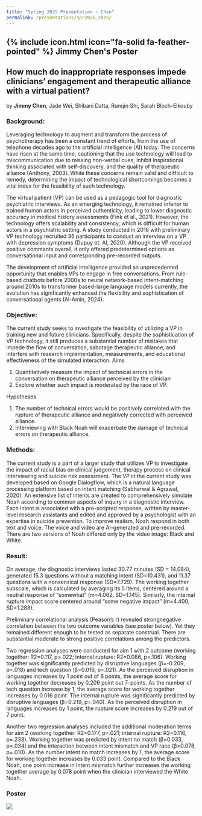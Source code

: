 ```yaml
---
title: "Spring 2025 Presentation - Chen"
permalink: /presentations/spr2025_chen/
---
```

## {% include icon.html icon="fa-solid fa-feather-pointed" %} Jimmy Chen's Poster

## How much do inappropriate responses impede clinicians’ engagement and therapeutic alliance with a virtual patient? ##

by **Jimmy Chen**, Jade Wei, Shibani Datta, Runqin Shi, Sarah Bloch-Elkouby

### Background: ###
Leveraging technology to augment and transform the process of psychotherapy has been a constant trend of efforts, from the use of telephone decades ago to the artificial intelligence (AI) today. The concerns have risen at the same time, cautioning that the use technology will lead to miscommunication due to missing non-verbal cues, inhibit inspirational thinking associated with self-discovery, and the quality of therapeutic alliance (Anthony, 2003). While these concerns remain valid and difficult to remedy, determining the impact of technological shortcomings becomes a vital index for the feasibility of such technology.

The virtual patient (VP) can be used as a pedagogic tool for diagnostic psychiatric interviews. As an emerging technology, it remained inferior to trained human actors in perceived authenticity, leading to lower diagnostic accuracy in medical history assessments (Fink et al., 2021). However, the technology offers scalability and consistency, which is difficult for human actors in a psychiatric setting. A study conducted in 2016 with preliminary VP technology recruited 36 participants to conduct an interview on a VP with depression symptoms
(Dupuy et. Al, 2020). Although the VP received positive comments overall, it only offered predetermined options as conversational input
and corresponding pre-recorded outputs. 

The development of artificial intelligence provided an unprecedented opportunity that enables VPs to engage in free conversations. From rule-
based chatbots before 2000s to neural network-based intent-matching around 2010s to transformer based-large language models currently, the
evolution has significantly enhanced the flexibility and sophistication of conversational agents (Al-Amin, 2024).

### Objective: ###

The current study seeks to investigate the feasibility of utilizing a VP in training new and future clinicians. Specifically, despite the sophistication of VP technology, it still produces a substantial number of mistakes that impede the flow of conversation, sabotage therapeutic alliance, and interfere with research implementation, measurements, and educational effectiveness of the simulated interaction.
Aims
1. Quantitatively measure the impact of technical errors in the conversation on therapeutic alliance perceived by the clinician
2. Explore whether such impact is moderated by the race of VP.

Hypotheses
1. The number of technical errors would be positively correlated with the rupture of therapeutic alliance and negatively corrected with perceived alliance.
2. Interviewing with Black Noah will exacerbate the damage of technical errors on therapeutic alliance.

### Methods: ###

The current study is a part of a larger study that utilizes VP to investigate the impact of racial bias on clinical judgement, therapy
process on clinical interviewing and suicide risk assessment. The VP in the current study was developed based on Google Dialogflow, which is a natural language processing platform based on intent matching (Sabharwal & Agrawal, 2020). An extensive list of intents are created to comprehensively simulate Noah according to common aspects of inquiry in a diagnostic interview. Each intent is associated with a pre-scripted response, written by master-level research assistants and edited and approved by a psychologist with an expertise in suicide prevention. To improve realism, Noah respond in both text and voice. The voice and video are AI-generated and pre-recorded. There are two versions of Noah differed only by the video image: Black and White.

### Result: ###

On average, the diagnostic interviews lasted 30.77 minutes (SD = 14.084), generated 15.3 questions without a matching intent (SD=10.431), and 11.37 questions with a nonsensical response (SD=7.729). The working together subscale, which is calculated by averaging its 5 items, centered around a neutral response of “somewhat” (m=4.062, SD=1.145). Similarly, the internal rupture impact score centered around “some negative impact” (m=4.400, SD=1.288). 

Preliminary correlational analysis (Peason’s r) revealed strongnegative correlation between the two outcome variables (see poster below). Yet they remained different enough to be tested as separate construal. There are substantial moderate to strong positive correlations among the predictors. 

Two regression analyses were conducted for aim 1 with 2 outcome (working together: R2=0.117, p=.022; internal rupture: R2=0.086, p=.106). Working together was significantly predicted by disruptive languages (β=-0.209, p=.018) and tech question (β=0.016, p=.021). As the perceived disruption in languages increases by 1 point out of 6 points, the average score for working together decreases by 0.209 point out 7-points. As the number of tech question increase by 1, the average score for working together increases by 0.016 point. The internal rupture was significantly predicted by disruptive languages (β=0.219, p=.040). As the perceived disruption in languages increases by 1 point, the rupture score increases by 0.219 out of 7 point.

Another two regression analyses included the additional moderation terms for aim 2 (working together: R2=0.177, p=.021; internal rupture: R2=0.116, p=.233). Working together was predicted by intent no match (β=0.033, p=.034) and the interaction between intent mismatch and VP race (β=0.078, p=.010). As the number intent no match increases by 1, the average score for working together increases by 0.033 point. Compared to the Black Noah, one point increase in intent mismatch further increases the working together average by 0.078 point when the clinician interviewed the White Noah.

### Poster ###
<img src="bloch-elkouby-lab/website/images/JChen-Poster.jpg" >